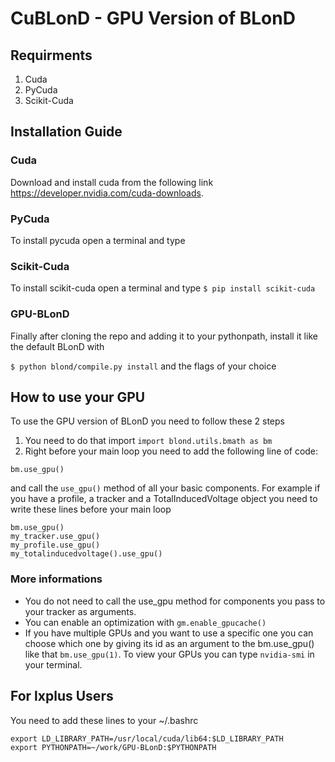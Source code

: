 # CuBLonD - GPU Version of BLonD

## Requirments 
1. Cuda
2. PyCuda
3. Scikit-Cuda 
## Installation Guide

### Cuda
 
Download and install cuda from the following link https://developer.nvidia.com/cuda-downloads.

### PyCuda 

To install pycuda open a terminal and type 

### Scikit-Cuda 

To install scikit-cuda open a terminal and type 
`$ pip install scikit-cuda`

### GPU-BLonD

Finally after cloning the repo and adding it to your pythonpath, install it like the default BLonD with 

`$ python blond/compile.py install` and the flags of your choice

## How to use your GPU

To use the GPU version of BLonD you need to follow these 2 steps  
1. You need to do that import ```import blond.utils.bmath as bm```
2. Right before your main loop you need to add the following line of code:
```
bm.use_gpu()
``` 
and call the ```use_gpu()``` method of all your basic components. For example if you have a profile, a tracker and a TotalInducedVoltage object you need to write these lines before your main loop
```
bm.use_gpu()
my_tracker.use_gpu()
my_profile.use_gpu()
my_totalinducedvoltage().use_gpu()
```
### More informations
- You do not need to call the use_gpu method for components you pass to your tracker as arguments.  
- You can enable an optimization with ```gm.enable_gpucache()```
- If you have multiple GPUs and you want to use a specific one you can choose which one by giving its id as an argument to the bm.use_gpu() like that ```bm.use_gpu(1)```. To view your GPUs you can type ```nvidia-smi``` in your terminal.

## For lxplus Users
You need to add these lines to your ~/.bashrc
```
export LD_LIBRARY_PATH=/usr/local/cuda/lib64:$LD_LIBRARY_PATH
export PYTHONPATH=~/work/GPU-BLonD:$PYTHONPATH
```



